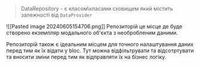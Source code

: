 >DataRepository - є класом\класами сховищем який містить залежності від `DataProvider`

![[Pasted image 20240605154706.png]]
Репозиторій це місце де буде створено екземпляр модального об'єкта з необробленим даними.

Репозиторій також є ідеальним місцем для точного налаштування даних перед тим як їх відати у bloc. Тут можна відфільтрувати та відсотртувати та вносити зміни перед тим як відправляти їх на бізнес логіку.